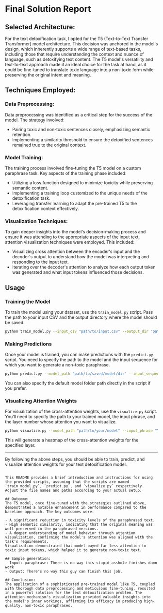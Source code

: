 # Final Solution Report

## Selected Architecture:
For the text detoxification task, I opted for the T5 (Text-to-Text Transfer Transformer) model architecture. This decision was anchored in the model's design, which inherently supports a wide range of text-based tasks, including those that require understanding the context and nuance of language, such as detoxifying text content. The T5 model's versatility and text-to-text approach made it an ideal choice for the task at hand, as it could be fine-tuned to translate toxic language into a non-toxic form while preserving the original intent and meaning.

## Techniques Employed:
### Data Preprocessing:
Data preprocessing was identified as a critical step for the success of the model. The strategy involved:

- Pairing toxic and non-toxic sentences closely, emphasizing semantic retention.
- Implementing a similarity threshold to ensure the detoxified sentences remained true to the original context.

### Model Training:
The training process involved fine-tuning the T5 model on a custom paraphrase task. Key aspects of the training phase included:

- Utilizing a loss function designed to minimize toxicity while preserving semantic content.
- Implementing a training loop customized to the unique needs of the detoxification task.
- Leveraging transfer learning to adapt the pre-trained T5 to the detoxification context effectively.

### Visualization Techniques:
To gain deeper insights into the model's decision-making process and ensure it was attending to the appropriate aspects of the input text, attention visualization techniques were employed. This included:

- Visualizing cross attention between the encoder's input and the decoder's output to understand how the model was interpreting and responding to the input text.
- Iterating over the decoder's attention to analyze how each output token was generated and what input tokens influenced those decisions.

## Usage

### Training the Model

To train the model using your dataset, use the `train_model.py` script. Pass the path to your input CSV and the output directory where the model should be saved.

```bash
python train_model.py --input_csv "path/to/input.csv" --output_dir "path/to/output/model/dir"
```

### Making Predictions

Once your model is trained, you can make predictions with the `predict.py` script. You need to specify the path to the model and the input sequence for which you want to generate a non-toxic paraphrase.

```bash
python predict.py --model_path "path/to/saved/model/dir" --input_sequence "The text to detoxify."
```

You can also specify the default model folder path directly in the script if you prefer.

### Visualizing Attention Weights

For visualization of the cross-attention weights, use the `visualize.py` script. You'll need to specify the path to your trained model, the input phrase, and the layer number whose attention you want to visualize.

```bash
python visualize.py --model_path "path/to/your/model" --input_phrase "Your phrase here" --layer_num 3
```

This will generate a heatmap of the cross-attention weights for the specified layer.

---

By following the above steps, you should be able to train, predict, and visualize attention weights for your text detoxification model.
```

This README provides a brief introduction and instructions for using the provided scripts, assuming that the scripts are named `train_model.py`, `predict.py`, and `visualize.py` respectively. Adjust the file names and paths according to your actual setup.

## Outcome:
The T5 model, once fine-tuned with the strategies outlined above, demonstrated a notable enhancement in performance compared to the baseline approach. The key outcomes were:

- A significant reduction in toxicity levels of the paraphrased text.
- High semantic similarity, indicating that the original meaning was well-preserved in the paraphrased versions.
- A deeper understanding of model behavior through attention visualization, confirming the model's attention was aligned with the task's requirements.
Visualization demonstrated that model payed far less attention to toxic input tokens, which helped it to generate non-toxic text.

## Sample generation:
- Input: paraphrase: There is no way this stupid asshole finishes damn work
- Output: There's no way this guy can finish this job.

## Conclusion:
The application of a sophisticated pre-trained model like T5, coupled with thorough data preprocessing and meticulous fine-tuning, resulted in a powerful solution for the text detoxification problem. The attention mechanism's visualization provided valuable insights into the model's inner workings, affirming its efficacy in producing high-quality, non-toxic paraphrases.